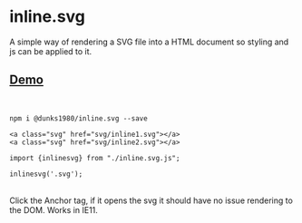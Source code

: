 # inline.svg

A simple way of rendering a SVG file into a HTML document so styling and js can be applied to it.
<br />
## <a href="https://inlinesvg.dunks1980.com">Demo</a>
<br />

```
npm i @dunks1980/inline.svg --save
```

```
<a class="svg" href="svg/inline1.svg"></a>
<a class="svg" href="svg/inline2.svg"></a>
```

```
import {inlinesvg} from "./inline.svg.js";
```

```
inlinesvg('.svg');
```
<br />
Click the Anchor tag, if it opens the svg it should have no issue rendering to the DOM. Works in IE11.
